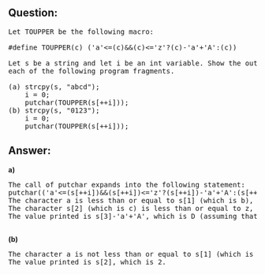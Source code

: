 ## Question:
<pre>
Let TOUPPER be the following macro:

#define TOUPPER(c) ('a'<=(c)&&(c)<='z'?(c)-'a'+'A':(c))

Let s be a string and let i be an int variable. Show the output produced by
each of the following program fragments.

(a) strcpy(s, "abcd");
    i = 0;
    putchar(TOUPPER(s[++i]));
(b) strcpy(s, "0123");
    i = 0;
    putchar(TOUPPER(s[++i]));
</pre>

## Answer:
<b>a)</b>
<pre>
The call of putchar expands into the following statement:
putchar(('a'<=(s[++i])&&(s[++i])<='z'?(s[++i])-'a'+'A':(s[++i])));
The character a is less than or equal to s[1] (which is b), yielding a true condition. 
The character s[2] (which is c) is less than or equal to z, which is also true. 
The value printed is s[3]-'a'+'A', which is D (assuming that the character set is ASCII).

</pre> 
<b>(b)</b>
<pre>
The character a is not less than or equal to s[1] (which is 1) so the test condition is false. 
The value printed is s[2], which is 2.
  </pre>
